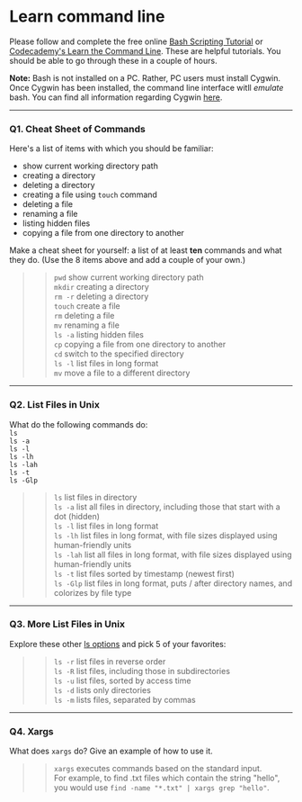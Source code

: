 # Learn command line

Please follow and complete the free online [Bash Scripting Tutorial](https://ryanstutorials.net/bash-scripting-tutorial/) or [Codecademy's Learn the Command Line](https://www.codecademy.com/learn/learn-the-command-line). These are helpful tutorials. You should be able to go through these in a couple of hours.

**Note:** Bash is not installed on a PC. Rather, PC users must install Cygwin. Once Cygwin has been installed, the command line interface witll _emulate_ bash. You can find all information regarding Cygwin [here](https://www.cygwin.com/).

---

### Q1.  Cheat Sheet of Commands  

Here's a list of items with which you should be familiar:  
* show current working directory path
* creating a directory
* deleting a directory
* creating a file using `touch` command
* deleting a file
* renaming a file
* listing hidden files
* copying a file from one directory to another

Make a cheat sheet for yourself: a list of at least **ten** commands and what they do.  (Use the 8 items above and add a couple of your own.)  

> > `pwd`  show current working directory path  
> > `mkdir`  creating a directory  
> > `rm -r`  deleting a directory  
> > `touch`  create a file  
> > `rm`  deleting a file  
> > `mv`  renaming a file  
> > `ls -a`  listing hidden files  
> > `cp`  copying a file from one directory to another  
> > `cd`  switch to the specified directory  
> > `ls -l`  list files in long format  
> > `mv`  move a file to a different directory  

---

### Q2.  List Files in Unix   

What do the following commands do:  
`ls`  
`ls -a`  
`ls -l`  
`ls -lh`  
`ls -lah`  
`ls -t`  
`ls -Glp`  

> > `ls`  list files in directory  
> > `ls -a`  list all files in directory, including those that start with a dot (hidden)  
> > `ls -l`  list files in long format  
> > `ls -lh`  list files in long format, with file sizes displayed using human-friendly units  
> > `ls -lah`  list all files in long format, with file sizes displayed using human-friendly units  
> > `ls -t`  list files sorted by timestamp (newest first)  
> > `ls -Glp`  list files in long format, puts / after directory names, and colorizes by file type  

---

### Q3.  More List Files in Unix  

Explore these other [ls options](http://www.techonthenet.com/unix/basic/ls.php) and pick 5 of your favorites:

> > `ls -r`  list files in reverse order  
> > `ls -R`  list files, including those in subdirectories  
> > `ls -u`  list files, sorted by access time  
> > `ls -d`  lists only directories  
> > `ls -m`  lists files, separated by commas  

---

### Q4.  Xargs   

What does `xargs` do? Give an example of how to use it.

> > `xargs` executes commands based on the standard input.  
> > For example, to find .txt files which contain the string "hello", you would use `find -name "*.txt" | xargs grep "hello"`.



